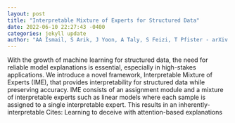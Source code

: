 ```yaml
--- 
layout: post 
title: "Interpretable Mixture of Experts for Structured Data" 
date: 2022-06-10 22:27:43 -0400 
categories: jekyll update 
author: "AA Ismail, S Arik, J Yoon, A Taly, S Feizi, T Pfister - arXiv preprint arXiv:2206.02107, 2022" 
--- 
```

With the growth of machine learning for structured data, the need for reliable model explanations is essential, especially in high-stakes applications. We introduce a novel framework, Interpretable Mixture of Experts (IME), that provides interpretability for structured data while preserving accuracy. IME consists of an assignment module and a mixture of interpretable experts such as linear models where each sample is assigned to a single interpretable expert. This results in an inherently-interpretable Cites: Learning to deceive with attention-based explanations